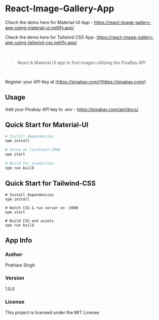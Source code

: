 # React-Image-Gallery-App

Chech the demo here for Material-UI App - https://react-image-gallery-app-using-material-ui.netlify.app/

Check the demo here for Tailwind CSS App-  https://react-image-gallery-app-using-tailwind-css.netlify.app/
<br/>
<br/>
<br/>

> React & Material UI app to find images utilizing the PixaBay API
<br/>

Register your API Key at
[https://pixabay.com/](https://pixabay.com/)
<br/>

## Usage
Add your Pixabay API key to .env - https://pixabay.com/api/docs/


## Quick Start for Material-UI

```bash
# Install dependencies
npm install

# Serve on localhost:3000
npm start

# Build for production
npm run build
```


## Quick Start for Tailwind-CSS

```
# Install dependencies
npm install

# Watch CSS & run server on :3000
npm start

# Build CSS and assets
npm run build
```

## App Info

### Author

Pratham Singh


### Version

1.0.0

### License

This project is licensed under the MIT License




